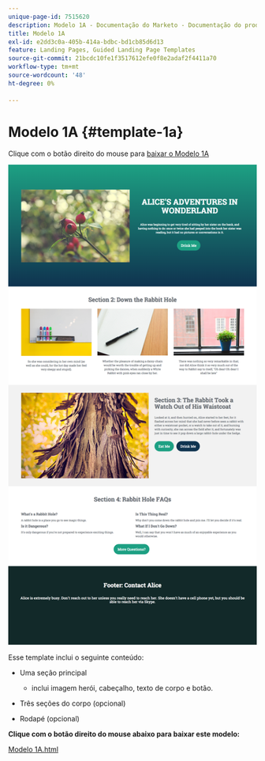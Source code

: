 ```yaml
---
unique-page-id: 7515620
description: Modelo 1A - Documentação do Marketo - Documentação do produto
title: Modelo 1A
exl-id: e2dd3c0a-405b-414a-bdbc-bd1cb85d6d13
feature: Landing Pages, Guided Landing Page Templates
source-git-commit: 21bcdc10fe1f3517612efe0f8e2adaf2f4411a70
workflow-type: tm+mt
source-wordcount: '48'
ht-degree: 0%

---
```


# Modelo 1A {#template-1a}

Clique com o botão direito do mouse para [baixar o Modelo 1A](https://experienceleague.adobe.com/landing/marketo/lp-templates/template-1a.html)

![](assets/image2015-5-28-10-3a1-3a40.png)

Esse template inclui o seguinte conteúdo:

* Uma seção principal

   * inclui imagem herói, cabeçalho, texto de corpo e botão.

* Três seções do corpo (opcional)
* Rodapé (opcional)

**Clique com o botão direito do mouse abaixo para baixar este modelo:**

[Modelo 1A.html](https://experienceleague.adobe.com/landing/marketo/lp-templates/template-1a.html)
